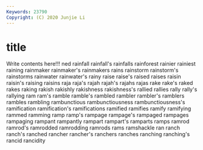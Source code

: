 ```yaml
---
Keywords: 23790
Copyright: (C) 2020 Junjie Li
---
```


# title

Write contents here!!!
ned 
rainfall 
rainfall's 
rainfalls 
rainforest 
rainier
rainiest 
raining 
rainmaker 
rainmaker's 
rainmakers 
rains 
rainstorm 
rainstorm's 
rainstorms 
rainwater
rainwater's 
rainy 
raise 
raise's 
raised 
raises 
raisin 
raisin's 
raising 
raisins
raja 
raja's 
rajah 
rajah's 
rajahs 
rajas 
rake 
rake's 
raked 
rakes
raking 
rakish 
rakishly 
rakishness 
rakishness's 
rallied 
rallies 
rally 
rally's 
rallying
ram 
ram's 
ramble 
ramble's 
rambled 
rambler 
rambler's 
ramblers 
rambles 
rambling
rambunctious 
rambunctiousness 
rambunctiousness's 
ramification 
ramification's 
ramifications 
ramified 
ramifies 
ramify 
ramifying
rammed 
ramming 
ramp 
ramp's 
rampage 
rampage's 
rampaged 
rampages 
rampaging 
rampant
rampantly 
rampart 
rampart's 
ramparts 
ramps 
ramrod 
ramrod's 
ramrodded 
ramrodding 
ramrods
rams 
ramshackle 
ran 
ranch 
ranch's 
ranched 
rancher 
rancher's 
ranchers 
ranches
ranching 
ranching's 
rancid 
rancidity 

